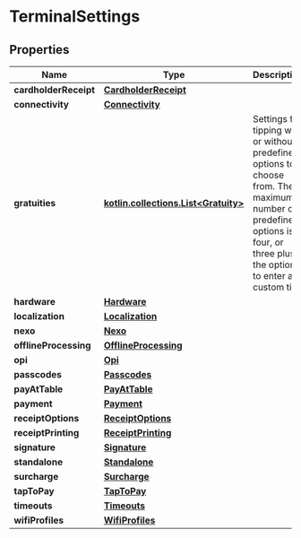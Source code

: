 
# TerminalSettings

## Properties
Name | Type | Description | Notes
------------ | ------------- | ------------- | -------------
**cardholderReceipt** | [**CardholderReceipt**](CardholderReceipt.md) |  |  [optional]
**connectivity** | [**Connectivity**](Connectivity.md) |  |  [optional]
**gratuities** | [**kotlin.collections.List&lt;Gratuity&gt;**](Gratuity.md) | Settings for tipping with or without predefined options to choose from. The maximum number of predefined options is four, or three plus the option to enter a custom tip. |  [optional]
**hardware** | [**Hardware**](Hardware.md) |  |  [optional]
**localization** | [**Localization**](Localization.md) |  |  [optional]
**nexo** | [**Nexo**](Nexo.md) |  |  [optional]
**offlineProcessing** | [**OfflineProcessing**](OfflineProcessing.md) |  |  [optional]
**opi** | [**Opi**](Opi.md) |  |  [optional]
**passcodes** | [**Passcodes**](Passcodes.md) |  |  [optional]
**payAtTable** | [**PayAtTable**](PayAtTable.md) |  |  [optional]
**payment** | [**Payment**](Payment.md) |  |  [optional]
**receiptOptions** | [**ReceiptOptions**](ReceiptOptions.md) |  |  [optional]
**receiptPrinting** | [**ReceiptPrinting**](ReceiptPrinting.md) |  |  [optional]
**signature** | [**Signature**](Signature.md) |  |  [optional]
**standalone** | [**Standalone**](Standalone.md) |  |  [optional]
**surcharge** | [**Surcharge**](Surcharge.md) |  |  [optional]
**tapToPay** | [**TapToPay**](TapToPay.md) |  |  [optional]
**timeouts** | [**Timeouts**](Timeouts.md) |  |  [optional]
**wifiProfiles** | [**WifiProfiles**](WifiProfiles.md) |  |  [optional]



